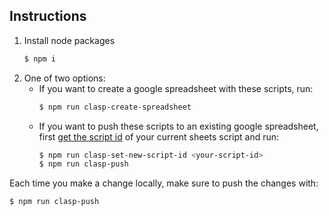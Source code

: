 ## Instructions
1. Install node packages
    ```bash
    $ npm i
    ```
2. One of two options:
    - If you want to create a google spreadsheet with these scripts, run:
        ```bash
        $ npm run clasp-create-spreadsheet 
        ```
    - If you want to push these scripts to an existing google spreadsheet, first [get the script id](https://stackoverflow.com/a/36001790) of your current sheets script and run:
        ```bash
        $ npm run clasp-set-new-script-id <your-script-id>
        $ npm run clasp-push
        ```
Each time you make a change locally, make sure to push the changes with:
```
$ npm run clasp-push
```
